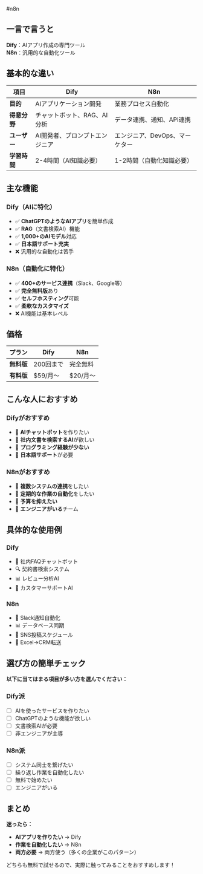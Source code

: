 #n8n
## 一言で言うと

**Dify**：AIアプリ作成の専門ツール  
**N8n**：汎用的な自動化ツール

## 基本的な違い

| 項目       | Dify             | N8n                |
| -------- | ---------------- | ------------------ |
| **目的**   | AIアプリケーション開発     | 業務プロセス自動化          |
| **得意分野** | チャットボット、RAG、AI分析 | データ連携、通知、API連携     |
| **ユーザー** | AI開発者、プロンプトエンジニア | エンジニア、DevOps、マーケター |
| **学習時間** | 2-4時間（AI知識必要）    | 1-2時間（自動化知識必要）     |

## 主な機能

### Dify（AIに特化）

- ✅ **ChatGPTのようなAIアプリ**を簡単作成
- ✅ **RAG**（文書検索AI）機能
- ✅ **1,000+のAIモデル**対応
- ✅ **日本語サポート充実**
- ❌ 汎用的な自動化は苦手

### N8n（自動化に特化）

- ✅ **400+のサービス連携**（Slack、Google等）
- ✅ **完全無料版**あり
- ✅ **セルフホスティング**可能
- ✅ **柔軟なカスタマイズ**
- ❌ AI機能は基本レベル

## 価格

|プラン|Dify|N8n|
|---|---|---|
|**無料版**|200回まで|完全無料|
|**有料版**|$59/月〜|$20/月〜|

## こんな人におすすめ

### Difyがおすすめ

- 🎯 **AIチャットボット**を作りたい
- 🎯 **社内文書を検索するAI**が欲しい
- 🎯 **プログラミング経験が少ない**
- 🎯 **日本語サポート**が必要

### N8nがおすすめ

- 🎯 **複数システムの連携**をしたい
- 🎯 **定期的な作業の自動化**をしたい
- 🎯 **予算を抑えたい**
- 🎯 **エンジニアがいる**チーム

## 具体的な使用例

### Dify

- 📝 社内FAQチャットボット
- 🔍 契約書検索システム
- 📊 レビュー分析AI
- 💬 カスタマーサポートAI

### N8n

- 📧 Slack通知自動化
- 📊 データベース同期
- 📱 SNS投稿スケジュール
- 🔄 Excel→CRM転送

## 選び方の簡単チェック

**以下に当てはまる項目が多い方を選んでください：**

### Dify派

- [ ] AIを使ったサービスを作りたい
- [ ] ChatGPTのような機能が欲しい
- [ ] 文書検索AIが必要
- [ ] 非エンジニアが主導

### N8n派

- [ ] システム同士を繋げたい
- [ ] 繰り返し作業を自動化したい
- [ ] 無料で始めたい
- [ ] エンジニアがいる

## まとめ

**迷ったら：**

- **AIアプリを作りたい** → Dify
- **作業を自動化したい** → N8n
- **両方必要** → 両方使う（多くの企業がこのパターン）

どちらも無料で試せるので、実際に触ってみることをおすすめします！
